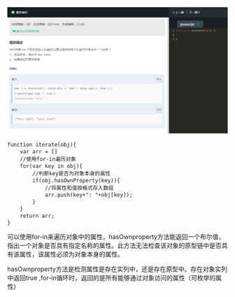 ![](img/属性遍历.png)
```
function iterate(obj){
    var arr = []
    //使用for-in遍历对象
    for(var key in obj){
        //判断key是否为对象本身的属性
        if(obj.hasOwnProperty(key)){
            //将属性和值按格式存入数组
            arr.push(key+": "+obj[key]);
        }
    }
    return arr;
}
```
可以使用for-in来遍历对象中的属性，hasOwnproperty方法能返回一个布尔值，指出一个对象是否具有指定名称的属性。此方法无法检查该对象的原型链中是否具有该属性，该属性必须为对象本身的属性。  
  
  hasOwnproperty方法是检测属性是存在实列中，还是存在原型中。存在对象实列中返回true ,for-in循环时，返回的是所有能够通过对象访问的属性（可枚举的属性）